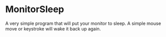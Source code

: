 # MonitorSleep
A very simple program that will put your monitor to sleep. A simple mouse move or keystroke will wake it back up again.

